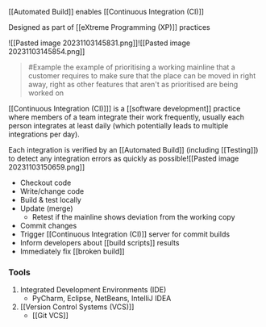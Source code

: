 [[Automated Build]] enables [[Continuous Integration (CI)]]

Designed as part of [[eXtreme Programming (XP)]] practices

![[Pasted image 20231103145831.png]]![[Pasted image 20231103145854.png]]
>	#Example 
>	the example of prioritising a working mainline that a customer requires to make sure that the place can be moved in right away, right as other features that aren't as prioritised are being worked on

[[Continuous Integration (CI)]]] is a [[software development]] practice where members of a team integrate their work frequently, usually each person integrates at least daily (which potentially leads to multiple integrations per day).

Each integration is verified by an [[Automated Build]] (including [[Testing]]) to detect any integration errors as quickly as possible![[Pasted image 20231103150659.png]]
- Checkout code
- Write/change code
- Build & test locally
- Update (merge)
	- Retest if the mainline shows deviation from the working copy
- Commit changes
- Trigger [[Continuous Integration (CI)]] server for commit builds
- Inform developers about [[build scripts]] results
- Immediately fix [[broken build]]

### Tools
1. Integrated Development Environments (IDE)
	- PyCharm, Eclipse, NetBeans, IntelliJ IDEA
2. [[Version Control Systems (VCS)]]
	- [[Git VCS]]
